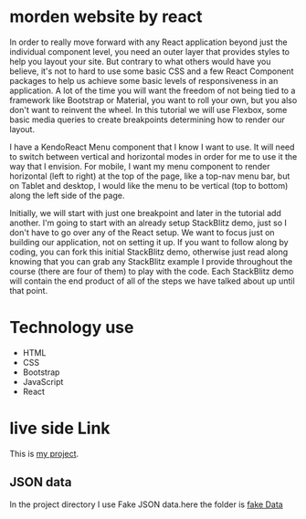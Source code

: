 # morden website by react
In order to really move forward with any React application beyond just the individual component level, you need an outer layer that provides styles to help you layout your site. But contrary to what others would have you believe, it's not to hard to use some basic CSS and a few React Component packages to help us achieve some basic levels of responsiveness in an application.
A lot of the time you will want the freedom of not being tied to a framework like Bootstrap or Material, you want to roll your own, but you also don't want to reinvent the wheel. In this tutorial we will use Flexbox, some basic media queries to create breakpoints determining how to render our layout.

I have a KendoReact Menu component that I know I want to use. It will need to switch between vertical and horizontal modes in order for me to use it the way that I envision. For mobile, I want my menu component to render horizontal (left to right) at the top of the page, like a top-nav menu bar, but on Tablet and desktop, I would like the menu to be vertical (top to bottom) along the left side of the page.

Initially, we will start with just one breakpoint and later in the tutorial add another. I'm going to start with an already setup StackBlitz demo, just so I don't have to go over any of the React setup. We want to focus just on building our application, not on setting it up. If you want to follow along by coding, you can fork this initial StackBlitz demo, otherwise just read along knowing that you can grab any StackBlitz example I provide throughout the course (there are four of them) to play with the code. Each StackBlitz demo will contain the end product of all of the steps we have talked about up until that point.


# Technology use
  * HTML
  * CSS
  * Bootstrap
  * JavaScript
  * React
# live side Link

This is  [my project](https://muslim-developer-41c72c.netlify.app/).

## JSON data 

In the project directory I use Fake JSON data.here the folder is [fake Data](fakeData.json)

